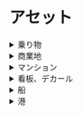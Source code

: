 
# アセット


<details>
<summary>乗り物</summary>

- Kuroneko_yamato（クロネコヤマト運送バン）  
https://steamcommunity.com/sharedfiles/filedetails/?id=516971967

- Sagawa-kyubin-truck(佐川急便)  
https://steamcommunity.com/sharedfiles/filedetails/?id=509675084

- FUKUTSU Truck  
https://steamcommunity.com/sharedfiles/filedetails/?id=2017463514

- Truck Ad SEINO [repaint]  
https://steamcommunity.com/sharedfiles/filedetails/?id=636034026

- Daihatsu Hijet Industrial (Prop)  
https://steamcommunity.com/sharedfiles/filedetails/?id=1178515955

- Electric Vehicles Prop Pack  
https://steamcommunity.com/sharedfiles/filedetails/?id=1187929794

- JP Toyota Rental Lease トヨタレンタリース  
https://steamcommunity.com/sharedfiles/filedetails/?id=1588251273

- NISSAN  
https://steamcommunity.com/sharedfiles/filedetails/?id=1846072538

- Mercedes-Benz Dealership (RICO)  
https://steamcommunity.com/sharedfiles/filedetails/?id=1844816885

- Volkswagen Dealership (RICO)  
https://steamcommunity.com/sharedfiles/filedetails/?id=1848557019

- BMW , Audi & luxury cars dealer & petrol station.  
https://steamcommunity.com/sharedfiles/filedetails/?id=1834807672

-   


-   


</details>


<details>
<summary>商業地</summary>

- Strip Mall 2x4  
https://steamcommunity.com/sharedfiles/filedetails/?id=413096429

- 2x1 Kyoto Block #5 (Lv1 HD.Comm)  
https://steamcommunity.com/sharedfiles/filedetails/?id=783047476

- 2x1 Kyoto Block #2 (Lv 1 High Density Commercial)  
https://steamcommunity.com/sharedfiles/filedetails/?id=774696019

- 2x4 Kyoto Block #1 (Lv3 High Density Commercial)  
https://steamcommunity.com/sharedfiles/filedetails/?id=772675995

- 3x2 Kyoto Block #7 (Lv2 HD.Comm)  
https://steamcommunity.com/sharedfiles/filedetails/?id=792513106

- 3x3C Kyoto Block #6 (Lv1 Office)  
https://steamcommunity.com/sharedfiles/filedetails/?id=785825173

- マツモトキヨシ  
https://steamcommunity.com/sharedfiles/filedetails/?id=1131283438

- wy-JP-ComplexBuilding-IkHata アイフル、ルノアール  
https://steamcommunity.com/sharedfiles/filedetails/?id=2050745514

- Bento Factory  
https://steamcommunity.com/sharedfiles/filedetails/?id=1663977485

- Hotel 123 Tennoji  
https://steamcommunity.com/sharedfiles/filedetails/?id=1668965804

- Government Building  
https://steamcommunity.com/sharedfiles/filedetails/?id=1538591090

- wy-JP-Laundry-A  
https://steamcommunity.com/sharedfiles/filedetails/?id=1552227605

- Yodobashi AKIBA  
https://steamcommunity.com/sharedfiles/filedetails/?id=456819394

- Costco (RICO)  
https://steamcommunity.com/sharedfiles/filedetails/?id=875668402

- Subway  
https://steamcommunity.com/sharedfiles/filedetails/?id=743645286

- Seiyu  
https://steamcommunity.com/sharedfiles/filedetails/?id=423575061

- Shimamura  
https://steamcommunity.com/sharedfiles/filedetails/?id=419822464

- Seven-Eleven  
https://steamcommunity.com/sharedfiles/filedetails/?id=413745161

-   


-   


- (JP-Asset No.3)一ノ瀬クリニック  
https://steamcommunity.com/sharedfiles/filedetails/?id=878833055

- Modular Parks Parking  
https://steamcommunity.com/sharedfiles/filedetails/?id=503585005

- Modular Street Parks Parking  
https://steamcommunity.com/sharedfiles/filedetails/?id=504128819

- Active Public Parking - Updated  
https://steamcommunity.com/sharedfiles/filedetails/?id=562598444

- 商店 A (Japanese Rural Shop A)  
https://steamcommunity.com/sharedfiles/filedetails/?id=1417994603

- 墓地 Japanese Cemetery  
https://steamcommunity.com/sharedfiles/filedetails/?id=1379307480

- Modular Parks 4x4 Covered Tables  
https://steamcommunity.com/sharedfiles/filedetails/?id=915685348

- Industrial Park Plaza: Williams Industrial Sales and Repair  
https://steamcommunity.com/sharedfiles/filedetails/?id=916471587

- Park&Ride Car Park  
https://steamcommunity.com/sharedfiles/filedetails/?id=465791355

- Parking  
https://steamcommunity.com/sharedfiles/filedetails/?id=489194471

- Parking  
https://steamcommunity.com/sharedfiles/filedetails/?id=528294016

- Parking  
https://steamcommunity.com/sharedfiles/filedetails/?id=727017939

- Parking  
https://steamcommunity.com/sharedfiles/filedetails/?id=1235464709

- Parking Park 4*3  
https://steamcommunity.com/sharedfiles/filedetails/?id=652521002

- Pvtdragon Parking Lot park  
https://steamcommunity.com/sharedfiles/filedetails/?id=526510448

</details>



<details>
<summary>マンション</summary>

- 大和ハイツ  
https://steamcommunity.com/sharedfiles/filedetails/?id=895057737

- JP Apartment with stores / 店舗併設のマンション  
https://steamcommunity.com/sharedfiles/filedetails/?id=2034708299

- jp_re2 (Japanese country house)  
https://steamcommunity.com/sharedfiles/filedetails/?id=1906556374

- jp_re3 (Japanese house)  
https://steamcommunity.com/sharedfiles/filedetails/?id=1910010921

- jp_re4 (Japanese house)  
https://steamcommunity.com/sharedfiles/filedetails/?id=1910010155

- jp_re6~9  
https://steamcommunity.com/sharedfiles/filedetails/?id=1944630800

- jp_re10~13  
https://steamcommunity.com/sharedfiles/filedetails/?id=1995360220

- jp_co1 (Nozawa Building)  
https://steamcommunity.com/sharedfiles/filedetails/?id=1928355606

- jp_apt2a (Apartment)  
https://steamcommunity.com/sharedfiles/filedetails/?id=1913355488

- jp_apt3 (apartment)  
https://steamcommunity.com/sharedfiles/filedetails/?id=1917985266

- Won Won Apartments  
https://steamcommunity.com/sharedfiles/filedetails/?id=630382466

- Japanese House A ( 3 Colors )/ 日本の住宅A 3色セット[GROW]   
https://steamcommunity.com/sharedfiles/filedetails/?id=1359264409

- 10A-464D83-2P-V1 (RICO version)  
https://steamcommunity.com/sharedfiles/filedetails/?id=654086847

- 10A-464D83-2P-V2 (RICO Version)  
https://steamcommunity.com/sharedfiles/filedetails/?id=654087642

- Apartments Growable lvl2 4x4  
https://steamcommunity.com/sharedfiles/filedetails/?id=406538067

- Heian-Saiten_Kasugano  
https://steamcommunity.com/sharedfiles/filedetails/?id=1733026199

- School accommodation  
https://steamcommunity.com/sharedfiles/filedetails/?id=1193486698

- Soviet style 5-story Tenement Red/RB  
https://steamcommunity.com/sharedfiles/filedetails/?id=546268754

- Soviet style 5-story Tenement Red/BB  
https://steamcommunity.com/sharedfiles/filedetails/?id=546279817

- NE1A High Residential  
https://steamcommunity.com/sharedfiles/filedetails/?id=1571953025

- NE1B High Residential  
https://steamcommunity.com/sharedfiles/filedetails/?id=1571957218

- NE1C High Residential RICO  
https://steamcommunity.com/sharedfiles/filedetails/?id=1571963441

- RussianSchool  
https://steamcommunity.com/sharedfiles/filedetails/?id=953512735

- Japanese Elementary School  
https://steamcommunity.com/sharedfiles/filedetails/?id=850194031

- Japanese High School  
https://steamcommunity.com/sharedfiles/filedetails/?id=1122832630

- Midsized Elementary School  
https://steamcommunity.com/sharedfiles/filedetails/?id=1205031052
</details>



<details>
<summary>看板、デカール</summary>

- 日本全国交通看板55本セット_Traffic Sign 55  
https://steamcommunity.com/sharedfiles/filedetails/?id=1564028010

- Japanese Advertising Boards 10 Pack / 日本の看板広告セット（10個入）  
https://steamcommunity.com/sharedfiles/filedetails/?id=1233106559

- Destroyed Asphalt Decal  
https://steamcommunity.com/sharedfiles/filedetails/?id=1848987728

- Cracks light  
https://steamcommunity.com/sharedfiles/filedetails/?id=775867389

- Cracks dark  
https://steamcommunity.com/sharedfiles/filedetails/?id=775868043

- Big Decal Cracks  
https://steamcommunity.com/sharedfiles/filedetails/?id=767694557

- Big Decal Stains  
https://steamcommunity.com/sharedfiles/filedetails/?id=767695591

- Big Decal More Stains  
https://steamcommunity.com/sharedfiles/filedetails/?id=881628000

- Big Decal More Dirt  
https://steamcommunity.com/sharedfiles/filedetails/?id=894501604

- Theme Decals  
https://steamcommunity.com/sharedfiles/filedetails/?id=895061550

- Roof Surface Networks  
https://steamcommunity.com/sharedfiles/filedetails/?id=1758864319

- Big Decal Mud  
https://steamcommunity.com/sharedfiles/filedetails/?id=874716774

- Small Decal Numbers  
https://steamcommunity.com/sharedfiles/filedetails/?id=885862793

- Expressway joints  
https://steamcommunity.com/sharedfiles/filedetails/?id=1241483031
</details>



<details>
<summary>船</summary>

- Container Feeder Ship   
https://steamcommunity.com/sharedfiles/filedetails/?id=842042695
</details>


<details>
<summary>港</summary>

- 4x4 Rusty Warehouse 2 - Growable + RICO  
https://steamcommunity.com/sharedfiles/filedetails/?id=923935112

- Japanese Warehouses 2  
https://steamcommunity.com/sharedfiles/filedetails/?id=912903224

- Container storage stacks - Large pack 2  
https://steamcommunity.com/sharedfiles/filedetails/?id=2024731446  

- Container storage stacks - Large pack 3  
https://steamcommunity.com/sharedfiles/filedetails/?id=2024733461  
　→依存
　- Big Decal Cargo Yard   
　　https://steamcommunity.com/workshop/filedetails/?id=886797091  
　　→依存
　　- Decal Prop Fix  
　　https://steamcommunity.com/workshop/filedetails/?id=767233815  

- Real Containers Prop 9  
https://steamcommunity.com/sharedfiles/filedetails/?id=485530178  

- Real Containers Prop 3  
https://steamcommunity.com/sharedfiles/filedetails/?id=485529348  

- Real Containers Prop 2  
https://steamcommunity.com/sharedfiles/filedetails/?id=485529227  

- Container Terminal  
https://steamcommunity.com/sharedfiles/filedetails/?id=662789868  

- Container stacks - Pack 4 mix  
https://steamcommunity.com/sharedfiles/filedetails/?id=866906159  
　→依存
　- Loading Screen Mod  
　https://steamcommunity.com/workshop/filedetails/?id=667342976  

- Container Rail Cars - Pack 1 シリーズ  
https://steamcommunity.com/workshop/filedetails/?id=854338073

- Automated Stacking Crane   
https://steamcommunity.com/sharedfiles/filedetails/?id=1488264534

- Crane Rails Prop Pack 2: Kearsarge Cranes  
https://steamcommunity.com/sharedfiles/filedetails/?id=1205074380

- Construction Equipment props pack  
https://steamcommunity.com/sharedfiles/filedetails/?id=643183724

- Industrial Pipeline  
https://steamcommunity.com/sharedfiles/filedetails/?id=1377126589

- Container Crane  
https://steamcommunity.com/sharedfiles/filedetails/?id=655270925

- Port Crane Prop A  
https://steamcommunity.com/sharedfiles/filedetails/?id=485528540

- Industial Park with crane  
https://steamcommunity.com/sharedfiles/filedetails/?id=793789210

- Dream Crane [PROP]  
https://steamcommunity.com/sharedfiles/filedetails/?id=485289272

- Animated Gantry Crane  
https://steamcommunity.com/sharedfiles/filedetails/?id=1749098440
　→依存
　Custom Animation Loader (CAL)  
　https://steamcommunity.com/workshop/filedetails/?id=1664509314

</details>



